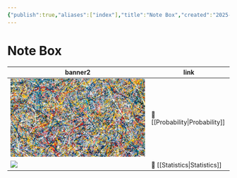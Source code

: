 ```yaml
---
{"publish":true,"aliases":["index"],"title":"Note Box","created":"2025-08-24T22:52:59","modified":"2025-08-24T22:54:17","cssclasses":["cards","cards-cover","cards-2-1","cards-cols-1","note-gallery"],"state":"[[%wip]]","sup":null,"type":"note"}
---
```



# Note Box

|banner2|link|
|---|---|
|![](https://raw.githubusercontent.com/zcysxy/Figurebed/master/img/Apstrakcija.jpg)|🎲 [[Probability\|Probability]]|
|![](https://raw.githubusercontent.com/zcysxy/Figurebed/master/img/20231017221426.png)|🔮 [[Statistics\|Statistics]]|
